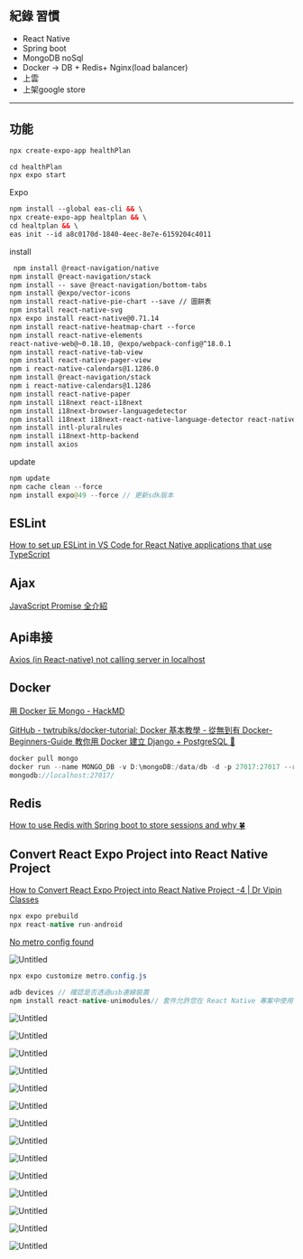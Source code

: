 ## 紀錄 習慣

- React Native
- Spring boot
- MongoDB noSql
- Docker → DB + Redis+ Nginx(load balancer)
- 上雲
- 上架google store

---

## 功能

```html
npx create-expo-app healthPlan

cd healthPlan
npx expo start
```

Expo

```html
npm install --global eas-cli && \
npx create-expo-app healtplan && \
cd healtplan && \
eas init --id a8c0170d-1840-4eec-8e7e-6159204c4011
```

install

```html
 npm install @react-navigation/native
npm install @react-navigation/stack
npm install -- save @react-navigation/bottom-tabs
npm install @expo/vector-icons
npm install react-native-pie-chart --save // 圖餅表
npm install react-native-svg
npx expo install react-native@0.71.14
npm install react-native-heatmap-chart --force
npm install react-native-elements
react-native-web@~0.18.10, @expo/webpack-config@^18.0.1
npm install react-native-tab-view
npm install react-native-pager-view
npm i react-native-calendars@1.1286.0
npm install @react-navigation/stack
npm i react-native-calendars@1.1286
npm install react-native-paper
npm install i18next react-i18next
npm install i18next-browser-languagedetector
npm install i18next i18next-react-native-language-detector react-native-locale-detector --save
npm install intl-pluralrules
npm install i18next-http-backend
npm install axios
```

update

```java
npm update
npm cache clean --force
npm install expo@49 --force // 更新sdk版本
```

## ESLint

[How to set up ESLint in VS Code for React Native applications that use TypeScript](https://medium.com/@josiahmahachi/how-to-set-up-eslint-in-vs-code-for-react-native-applications-that-use-typescript-7a103f264d6d)

## Ajax

[JavaScript Promise 全介紹](https://www.casper.tw/development/2020/02/16/all-new-promise/)

## Api串接

[](https://ithelp.ithome.com.tw/articles/10253259)

[Axios (in React-native) not calling server in localhost](https://stackoverflow.com/questions/42189301/axios-in-react-native-not-calling-server-in-localhost)

## Docker

[用 Docker 玩 Mongo - HackMD](https://hackmd.io/@SuFrank/BJOe3Fi3c)

[GitHub - twtrubiks/docker-tutorial: Docker 基本教學 - 從無到有 Docker-Beginners-Guide   教你用 Docker 建立 Django + PostgreSQL 📝](https://github.com/twtrubiks/docker-tutorial?tab=readme-ov-file)

```java
docker pull mongo
docker run --name MONGO_DB -v D:\mongoDB:/data/db -d -p 27017:27017 --rm mongo
mongodb://localhost:27017/
```

## Redis

[How to use Redis with Spring boot to store sessions and why 🍀](https://www.youtube.com/watch?v=4K5N7SRcyK8&ab_channel=Hamza)

## **Convert React Expo Project into React Native Project**

[How to Convert React Expo Project into React Native Project -4 | Dr Vipin Classes](https://www.youtube.com/watch?v=HQlE2aWLEAg&t=109s&ab_channel=DrVipinClasses)

```java
npx expo prebuild
npx react-native run-android
```

[No metro config found](https://www.reddit.com/r/reactjs/comments/15a6aar/no_metro_config_found/)

![Untitled](https://prod-files-secure.s3.us-west-2.amazonaws.com/81bfe8e8-c2fe-4d29-8949-0ba3cf293f0f/178a4aa3-d089-4413-9a6b-ce991f36d89a/Untitled.png)

```java
npx expo customize metro.config.js
```

```java
adb devices // 確認是否透過usb連線裝置
npm install react-native-unimodules// 套件允許您在 React Native 專案中使用各種 Expo SDKs 功能，而不需要將專案完全轉移到 Expo 中。
```

![Untitled](https://prod-files-secure.s3.us-west-2.amazonaws.com/81bfe8e8-c2fe-4d29-8949-0ba3cf293f0f/91838b8e-0f2c-42a9-b41a-5bc73724cb1c/Untitled.png)

![Untitled](https://prod-files-secure.s3.us-west-2.amazonaws.com/81bfe8e8-c2fe-4d29-8949-0ba3cf293f0f/b54ae4a0-057e-434c-af12-9eb4366c97a0/Untitled.png)

![Untitled](https://prod-files-secure.s3.us-west-2.amazonaws.com/81bfe8e8-c2fe-4d29-8949-0ba3cf293f0f/8ff8aea3-0941-4908-bf2a-58f2ad09bf97/Untitled.png)

![Untitled](https://prod-files-secure.s3.us-west-2.amazonaws.com/81bfe8e8-c2fe-4d29-8949-0ba3cf293f0f/333632c5-8dcf-4103-9176-c49be6f5e565/Untitled.png)

![Untitled](https://prod-files-secure.s3.us-west-2.amazonaws.com/81bfe8e8-c2fe-4d29-8949-0ba3cf293f0f/5c38d6e3-c4e6-4f82-a3db-1cb61641afc3/Untitled.png)

![Untitled](https://prod-files-secure.s3.us-west-2.amazonaws.com/81bfe8e8-c2fe-4d29-8949-0ba3cf293f0f/9e0913b0-0750-47e4-b479-fe4554ea6c78/Untitled.png)

![Untitled](https://prod-files-secure.s3.us-west-2.amazonaws.com/81bfe8e8-c2fe-4d29-8949-0ba3cf293f0f/c510980a-6e99-4b49-aa0b-73ccbe0ae5b0/Untitled.png)

![Untitled](https://prod-files-secure.s3.us-west-2.amazonaws.com/81bfe8e8-c2fe-4d29-8949-0ba3cf293f0f/e315618d-7f12-476e-ba01-548db255591a/Untitled.png)

![Untitled](https://prod-files-secure.s3.us-west-2.amazonaws.com/81bfe8e8-c2fe-4d29-8949-0ba3cf293f0f/3318de64-ffe3-4085-9c52-546f86052017/Untitled.png)

![Untitled](https://prod-files-secure.s3.us-west-2.amazonaws.com/81bfe8e8-c2fe-4d29-8949-0ba3cf293f0f/3f871d64-45f5-4ba7-84e6-adb8bfa2af62/Untitled.png)

![Untitled](https://prod-files-secure.s3.us-west-2.amazonaws.com/81bfe8e8-c2fe-4d29-8949-0ba3cf293f0f/23dee74c-0bbc-49bd-8514-c92a5628c190/Untitled.png)

![Untitled](https://prod-files-secure.s3.us-west-2.amazonaws.com/81bfe8e8-c2fe-4d29-8949-0ba3cf293f0f/e5c679fe-2bd9-4cc3-a5e4-d0fa7cf109ba/Untitled.png)

![Untitled](https://prod-files-secure.s3.us-west-2.amazonaws.com/81bfe8e8-c2fe-4d29-8949-0ba3cf293f0f/bd5cc5f2-b1cc-4664-ab98-65d9ced2b060/Untitled.png)

![Untitled](https://prod-files-secure.s3.us-west-2.amazonaws.com/81bfe8e8-c2fe-4d29-8949-0ba3cf293f0f/29ede750-6dd8-4144-a793-d0af5f4d903d/Untitled.png)
